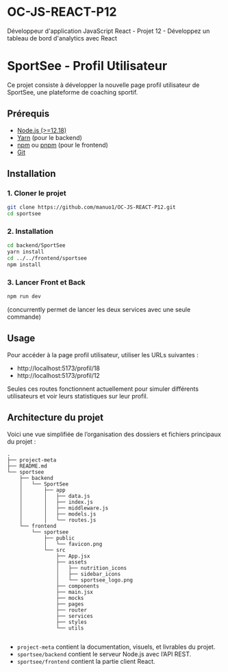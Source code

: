 
# OC-JS-REACT-P12
Développeur d'application JavaScript React - Projet 12 - Développez un tableau de bord d'analytics avec React

# SportSee - Profil Utilisateur

Ce projet consiste à développer la nouvelle page profil utilisateur de SportSee, une plateforme de coaching sportif.

## Prérequis

- [Node.js (>=12.18)](https://nodejs.org/)
- [Yarn](https://classic.yarnpkg.com/) (pour le backend)
- [npm](https://www.npmjs.com/) ou [pnpm](https://pnpm.io/) (pour le frontend)
- [Git](https://git-scm.com/)

## Installation

### 1. Cloner le projet

```bash
git clone https://github.com/manuo1/OC-JS-REACT-P12.git
cd sportsee
```

### 2. Installation 

```bash
cd backend/SportSee
yarn install
cd ../../frontend/sportsee 
npm install
```

### 3. Lancer Front et Back

```bash
npm run dev
```
(concurrently permet de lancer les deux services avec une seule commande)

## Usage

Pour accéder à la page profil utilisateur, utiliser les URLs suivantes :

- http://localhost:5173/profil/18
- http://localhost:5173/profil/12

Seules ces routes fonctionnent actuellement pour simuler différents utilisateurs et voir leurs statistiques sur leur profil.

## Architecture du projet

Voici une vue simplifiée de l’organisation des dossiers et fichiers principaux du projet :

```
.
├── project-meta
├── README.md
└── sportsee
    ├── backend
    │   └── SportSee
    │       ├── app
    │       │   ├── data.js
    │       │   ├── index.js
    │       │   ├── middleware.js
    │       │   ├── models.js
    │       │   └── routes.js
    └── frontend
        └── sportsee
            ├── public
            │   └── favicon.png
            └── src
                ├── App.jsx
                ├── assets
                │   ├── nutrition_icons
                │   ├── sidebar_icons
                │   └── sportsee_logo.png
                ├── components
                ├── main.jsx
                ├── mocks
                ├── pages
                ├── router
                ├── services
                ├── styles
                └── utils


```

- `project-meta` contient la documentation, visuels, et livrables du projet.
- `sportsee/backend` contient le serveur Node.js avec l’API REST.
- `sportsee/frontend` contient la partie client React.

